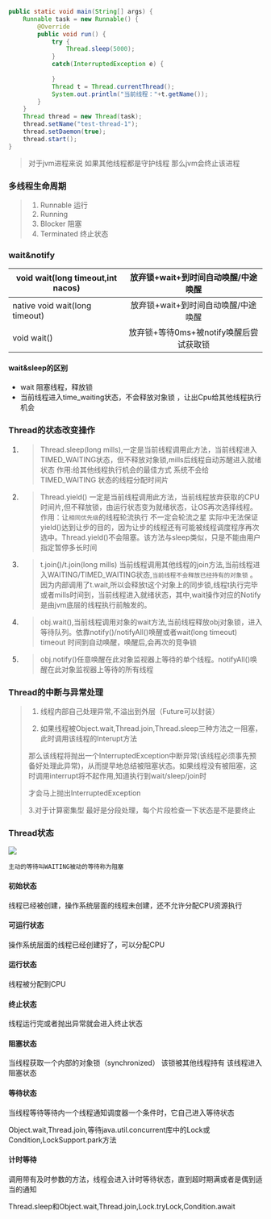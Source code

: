 ```java
public static void main(String[] args) {
    Runnable task = new Runnable() {
        @Override
        public void run() {
            try {
                Thread.sleep(5000);
            }
            catch(InterruptedException e) {
                
            }
            Thread t = Thread.currentThread();
            System.out.println("当前线程："+t.getName());
        }
    }
    Thread thread = new Thread(task);
    thread.setName("test-thread-1");
    thread.setDaemon(true);
    thread.start();
}
```

> 对于jvm进程来说 如果其他线程都是守护线程 那么jvm会终止该进程

### 多线程生命周期

>
>
>1.  Runnable 运行
>2.  Running
>3. Blocker 阻塞
>4. Terminated 终止状态

### wait&notify

| void  wait(long timeout,int nacos) |   放弃锁+wait+到时间自动唤醒/中途唤醒   |
| ---------------------------------- | :-------------------------------------: |
| native void wait(long timeout)     |   放弃锁+wait+到时间自动唤醒/中途唤醒   |
| void wait()                        | 放弃锁+等待0ms+被notify唤醒后尝试获取锁 |

#### wait&sleep的区别

- wait 阻塞线程，释放锁
- 当前线程进入time_waiting状态，不会释放对象锁 ，让出Cpu给其他线程执行机会

### Thread的状态改变操作

1. >Thread.sleep(long mills),一定是当前线程调用此方法，当前线程进入TIMED_WAITING状态，但不释放对象锁,mills后线程自动苏醒进入就绪状态 作用:给其他线程执行机会的最佳方式  系统不会给TIMED_WAITING 状态的线程分配时间片

2. >Thread.yield() 一定是当前线程调用此方法，当前线程放弃获取的CPU时间片,但不释放锁，由运行状态变为就绪状态，让OS再次选择线程。作用：让`相同优先级`的线程轮流执行 不一定会轮流之星 实际中无法保证yield()达到让步的目的，因为让步的线程还有可能被线程调度程序再次选中。Thread.yield()不会阻塞。该方法与sleep类似，只是不能由用户指定暂停多长时间
   >
   >

3. >t.join()/t.join(long mills) 当前线程调用其他线程的join方法,当前线程进入WAITING/TIMED_WAITING状态,`当前线程不会释放已经持有的对象锁` 。因为内部调用了t.wait,所以会释放t这个对象上的同步锁,线程t执行完毕或者mills时间到，当前线程进入就绪状态，其中,wait操作对应的Notify是由jvm底层的线程执行前触发的。
   >
   >

4. >obj.wait(),当前线程调用对象的wait方法,当前线程释放obj对象锁，进入等待队列。依靠notify()/notifyAll()唤醒或者wait(long timeout) timeout 时间到自动唤醒，唤醒后,会再次的竞争锁
   >
   >

5. >obj.notify()任意唤醒在此对象监视器上等待的单个线程。notifyAll()唤醒在此对象监视器上等待的所有线程
   >
   >



### Thread的中断与异常处理

>1. 线程内部自己处理异常,不溢出到外层（Future可以封装）
>
>2. 如果线程被Object.wait,Thread.join,Thread.sleep三种方法之一阻塞，此时调用该线程的Interupt方法
>
>   那么该线程将抛出一个InterruptedException中断异常(该线程必须事先预备好处理此异常)，从而提早地总结被阻塞状态。如果线程没有被阻塞，这时调用interrupt将不起作用,知道执行到wait/sleep/join时
>
>   才会马上抛出InterruptedException
>
>   3.对于计算密集型 最好是分段处理，每个片段检查一下状态是不是要终止
>
>

### Thread状态

![](C:\Users\Rorchal\Desktop\基础知识\多线程\图片\Thread状态.png)

`主动的等待叫WAITING被动的等待称为阻塞`

#### 初始状态

线程已经被创建，操作系统层面的线程未创建，还不允许分配CPU资源执行

#### 可运行状态

操作系统层面的线程已经创建好了，可以分配CPU

#### 运行状态

线程被分配到CPU

#### 终止状态

线程运行完或者抛出异常就会进入终止状态

#### 阻塞状态

当线程获取一个内部的对象锁（synchronized） 该锁被其他线程持有 该线程进入阻塞状态

#### 等待状态

当线程等待等待内一个线程通知调度器一个条件时，它自己进入等待状态

Object.wait,Thread.join,等待java.util.concurrent库中的Lock或Condition,LockSupport.park方法

#### 计时等待

调用带有及时参数的方法，线程会进入计时等待状态，直到超时期满或者是偶到适当的通知

Thread.sleep和Object.wait,Thread.join,Lock.tryLock,Condition.await